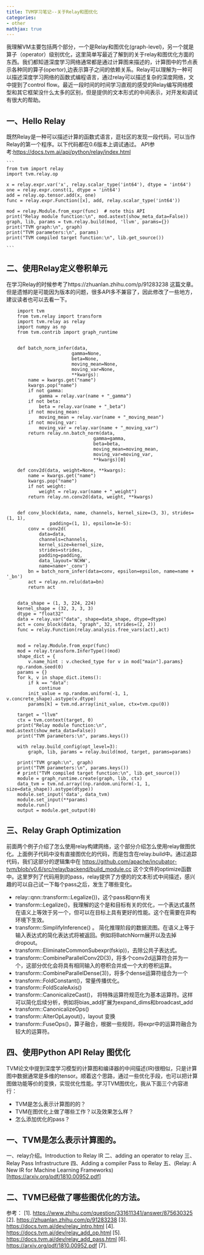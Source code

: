 ```yaml
---
title: TVM学习笔记--关于Relay和图优化
categories:
- other
mathjax: true
---
```



   我理解VM主要包括两个部分，一个是Relay和图优化(graph-level)，另一个就是算子（operator）级别优化，这里简单写最近了解到的关于relay和图优化方面的东西。我们都知道深度学习网络通常都是通过计算图来描述的，计算图中的节点表示各种同的算子(opertor),边表示算子之间的依赖关系。Relay可以理解为一种可以描述深度学习网络的函数式编程语言，通过relay可以描述复杂的深度网络，文中提到了control flow。最近一段时间的时间学习直观的感受的Relay编写网络模型和其它框架没什么太多的区别，但是提供的文本形式的中间表示，对开发和调试有很大的帮助。

 ## 一、Hello Relay
既然Relay是一种可以描述计算的函数式语言，逛社区的发现一段代码，可以当作Relay的第一个程序。以下代码都在0.6版本上调试通过。  API参考:https://docs.tvm.ai/api/python/relay/index.html

    ```
    from tvm import relay
    import tvm.relay.op

    x = relay.expr.var('x', relay.scalar_type('int64'), dtype = 'int64')
    one = relay.expr.const(1, dtype = 'int64')
    add = relay.op.tensor.add(x, one)    
    func = relay.expr.Function([x], add, relay.scalar_type('int64'))

    mod = relay.Module.from_expr(func)  # note this API
    print("Relay module function:\n", mod.astext(show_meta_data=False))
    graph, lib, params = tvm.relay.build(mod, 'llvm', params={})
    print("TVM graph:\n", graph)
    print("TVM parameters:\n", params)
    print("TVM compiled target function:\n", lib.get_source())

    ```
## 二、使用Relay定义卷积单元
在学习Relay的时候参考了https://zhuanlan.zhihu.com/p/91283238 这篇文章。但是遗憾的是可能因为版本的问题，很多API多不兼容了，因此修改了一些地方，建议读者也可以去看一下。
```
    import tvm
    from tvm.relay import transform
    import tvm.relay as relay
    import numpy as np
    from tvm.contrib import graph_runtime


    def batch_norm_infer(data,
                        gamma=None,
                        beta=None,
                        moving_mean=None,
                        moving_var=None,
                        **kwargs):
        name = kwargs.get("name")
        kwargs.pop("name")
        if not gamma:
            gamma = relay.var(name + "_gamma")
        if not beta:
            beta = relay.var(name + "_beta")
        if not moving_mean:
            moving_mean = relay.var(name + "_moving_mean")
        if not moving_var:
            moving_var = relay.var(name + "_moving_var")
        return relay.nn.batch_norm(data,
                                gamma=gamma,
                                beta=beta,
                                moving_mean=moving_mean,
                                moving_var=moving_var,
                                **kwargs)[0]

    def conv2d(data, weight=None, **kwargs):
        name = kwargs.get("name")
        kwargs.pop("name")
        if not weight:
            weight = relay.var(name + "_weight")
        return relay.nn.conv2d(data, weight, **kwargs)


    def conv_block(data, name, channels, kernel_size=(3, 3), strides=(1, 1),
                padding=(1, 1), epsilon=1e-5):
        conv = conv2d(
            data=data,
            channels=channels,
            kernel_size=kernel_size,
            strides=strides,
            padding=padding,
            data_layout='NCHW',
            name=name+'_conv')
        bn = batch_norm_infer(data=conv, epsilon=epsilon, name=name + '_bn')
        act = relay.nn.relu(data=bn)
        return act


    data_shape = (1, 3, 224, 224)
    kernel_shape = (32, 3, 3, 3)
    dtype = "float32"
    data = relay.var("data", shape=data_shape, dtype=dtype)
    act = conv_block(data, "graph", 32, strides=(2, 2))
    func = relay.Function(relay.analysis.free_vars(act),act)


    mod = relay.Module.from_expr(func)
    mod = relay.transform.InferType()(mod)
    shape_dict = {
        v.name_hint : v.checked_type for v in mod["main"].params}
    np.random.seed(0)
    params = {}
    for k, v in shape_dict.items():
        if k == "data":
            continue
        init_value = np.random.uniform(-1, 1, v.concrete_shape).astype(v.dtype)
        params[k] = tvm.nd.array(init_value, ctx=tvm.cpu(0))

    target = "llvm"
    ctx = tvm.context(target, 0)
    print("Relay module function:\n", mod.astext(show_meta_data=False))
    print("TVM parameters:\n", params.keys())

    with relay.build_config(opt_level=3):
        graph, lib, params = relay.build(mod, target, params=params)

    print("TVM graph:\n", graph)
    print("TVM parameters:\n", params.keys())
    # print("TVM compiled target function:\n", lib.get_source())
    module = graph_runtime.create(graph, lib, ctx)
    data_tvm = tvm.nd.array((np.random.uniform(-1, 1, size=data_shape)).astype(dtype))
    module.set_input('data', data_tvm)
    module.set_input(**params)
    module.run()
    output = module.get_output(0)

```
## 三、Relay Graph Optimization
前面两个例子介绍了怎么使用relay构建网络，这个部分介绍怎么使用relay做图优化。上面例子代码中没有直接图优化的代码，而是包含在relay.build中。通过追踪代码，我们这部分的逻辑集中在 https://github.com/apache/incubator-tvm/blob/v0.6/src/relay/backend/build_module.cc 这个文件的optimize函数中。这里罗列了代码用到的pass，relay提供了方便的的文本形式中间描述，感兴趣的可以自己试一下每个pass之后，发生了哪些变化。

- relay::qnn::transform::Legalize())，这个pass和qnn有关
- transform::Legalize()，我理解的这个是和目标有关的优化，一个表达式虽然在语义上等效于另一个，但可以在目标上具有更好的性能。这个在需要在异构环境下生效。
- transform::SimplifyInference() 。
简化推理阶段的数据流图。在语义上等于输入表达式的简化表达式将被返回。例如将BatchNorm展开以及去掉 dropout。
- transform::EliminateCommonSubexpr(fskip))，去除公共子表达式。
- transform::CombineParallelConv2D(3)，将多个conv2d运算符合并为一个，这部分优化会将具有相同输入的卷积合并成一个大的卷积运算。
- transform::CombineParallelDense(3))，将多个dense运算符组合为一个
- transform::FoldConstant()，常量传播优化。
- transform::FoldScaleAxis()
- transform::CanonicalizeCast()，
将特殊运算符规范化为基本运算符。这样可以简化后续分析，例如将bias_add扩展为expand_dims和broadcast_add
- transform::CanonicalizeOps()
- transform::AlterOpLayout()，layout 变换
- transform::FuseOps()，算子融合，根据一些规则，将expr中的运算符融合为较大的运算符。


## 四、使用Python API Relay 图优化



 TVM论文中提到深度学习模型的计算图和编译器的中间描述(IR)很相似，只是计算图中数据通常是多维的tensor。顺着这个思路，通过一些优化手段，也可以把计算图做功能等价的变换，实现优化性能。学习TVM图优化，我从下面三个内容进行：
- TVM是怎么表示计算图的的？
- TVM在图优化上做了哪些工作？以及效果怎么样？
- 怎么添加优化的pass？
 
## 一、TVM是怎么表示计算图的。
一、relay介绍。Introduction to Relay IR
二、adding an operator to relay
三、Relay Pass Infrastructure
四、Adding a compiler Pass to Relay
五、(Relay: A New IR for Machine Learning Frameworks)[https://arxiv.org/pdf/1810.00952.pdf]

## 二、TVM已经做了哪些图优化的方法。



参考：
[1]. https://www.zhihu.com/question/331611341/answer/875630325
[2]. https://zhuanlan.zhihu.com/p/91283238
[3]. https://docs.tvm.ai/dev/relay_intro.html
[4]. https://docs.tvm.ai/dev/relay_add_op.html
[5]. https://docs.tvm.ai/dev/relay_add_pass.html
[6]. https://arxiv.org/pdf/1810.00952.pdf
[7]. 


